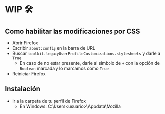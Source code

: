 # WIP 🛠️

## Como habilitar las modificaciones por CSS

- Abrir Firefox
- Escribir `about:config` en la barra de URL
- Buscar `toolkit.legacyUserProfileCustomizations.stylesheets` y darle a `True`
  - En caso de no estar presente, darle al simbolo de `+` con la opción de `Boolean` marcada y lo marcamos como `True`
- Reiniciar Firefox

## Instalación

- Ir a la carpeta de tu perfil de Firefox
  - En Windows: C:\Users\<usuario>\Appdata\Mozilla
  
